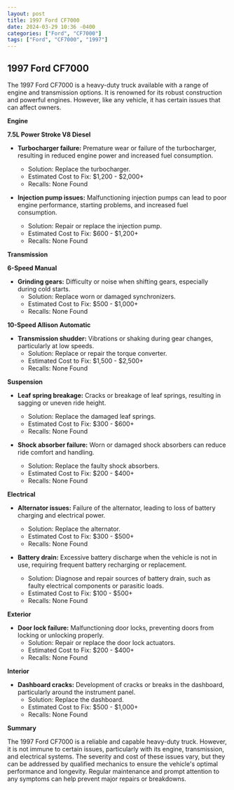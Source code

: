 ```yaml
---
layout: post
title: 1997 Ford CF7000
date: 2024-03-29 10:36 -0400
categories: ["Ford", "CF7000"]
tags: ["Ford", "CF7000", "1997"]
---
```

## 1997 Ford CF7000

The 1997 Ford CF7000 is a heavy-duty truck available with a range of engine and transmission options. It is renowned for its robust construction and powerful engines. However, like any vehicle, it has certain issues that can affect owners.

**Engine**

**7.5L Power Stroke V8 Diesel**

* **Turbocharger failure:** Premature wear or failure of the turbocharger, resulting in reduced engine power and increased fuel consumption.
  * Solution: Replace the turbocharger.
  * Estimated Cost to Fix: $1,200 - $2,000+
  * Recalls: None Found

* **Injection pump issues:** Malfunctioning injection pumps can lead to poor engine performance, starting problems, and increased fuel consumption.
  * Solution: Repair or replace the injection pump.
  * Estimated Cost to Fix: $600 - $1,200+
  * Recalls: None Found

**Transmission**

**6-Speed Manual**

* **Grinding gears:** Difficulty or noise when shifting gears, especially during cold starts.
  * Solution: Replace worn or damaged synchronizers.
  * Estimated Cost to Fix: $500 - $1,000+
  * Recalls: None Found

**10-Speed Allison Automatic**

* **Transmission shudder:** Vibrations or shaking during gear changes, particularly at low speeds.
  * Solution: Replace or repair the torque converter.
  * Estimated Cost to Fix: $1,500 - $2,500+
  * Recalls: None Found

**Suspension**

* **Leaf spring breakage:** Cracks or breakage of leaf springs, resulting in sagging or uneven ride height.
  * Solution: Replace the damaged leaf springs.
  * Estimated Cost to Fix: $300 - $600+
  * Recalls: None Found

* **Shock absorber failure:** Worn or damaged shock absorbers can reduce ride comfort and handling.
  * Solution: Replace the faulty shock absorbers.
  * Estimated Cost to Fix: $200 - $400+
  * Recalls: None Found

**Electrical**

* **Alternator issues:** Failure of the alternator, leading to loss of battery charging and electrical power.
  * Solution: Replace the alternator.
  * Estimated Cost to Fix: $300 - $500+
  * Recalls: None Found

* **Battery drain:** Excessive battery discharge when the vehicle is not in use, requiring frequent battery recharging or replacement.
  * Solution: Diagnose and repair sources of battery drain, such as faulty electrical components or parasitic loads.
  * Estimated Cost to Fix: $100 - $500+
  * Recalls: None Found

**Exterior**

* **Door lock failure:** Malfunctioning door locks, preventing doors from locking or unlocking properly.
  * Solution: Repair or replace the door lock actuators.
  * Estimated Cost to Fix: $200 - $400+
  * Recalls: None Found

**Interior**

* **Dashboard cracks:** Development of cracks or breaks in the dashboard, particularly around the instrument panel.
  * Solution: Replace the dashboard.
  * Estimated Cost to Fix: $500 - $1,000+
  * Recalls: None Found

**Summary**

The 1997 Ford CF7000 is a reliable and capable heavy-duty truck. However, it is not immune to certain issues, particularly with its engine, transmission, and electrical systems. The severity and cost of these issues vary, but they can be addressed by qualified mechanics to ensure the vehicle's optimal performance and longevity. Regular maintenance and prompt attention to any symptoms can help prevent major repairs or breakdowns.
